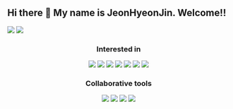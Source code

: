 <!--
**HyeonJinJeon/HyeonJinJeon** is a ✨ _special_ ✨ repository because its `README.md` (this file) appears on your GitHub profile.

Here are some ideas to get you started:

- 🔭 I’m currently working on ...
- 🌱 I’m currently learning ...
- 👯 I’m looking to collaborate on ...
- 🤔 I’m looking for help with ...
- 💬 Ask me about ...
- 📫 How to reach me: ...
- 😄 Pronouns: ...
- ⚡ Fun fact: ...
-->
## Hi there 👋  My name is JeonHyeonJin. Welcome!!

<a href="mailto:guswls12345678973@gmail.com"><img src="https://img.shields.io/badge/Gmail-d14836?style=flat-square&logo=Gmail&logoColor=white&link=kimhyein7110@gmail.com"/></a> 
<a href="https://www.instagram.com/h_jinnny/"><img src="https://img.shields.io/badge/Instagram-E4405F?style=flat-square&logo=Instagram&logoColor=white&link=https://www.instagram.com/hye_inisfree/"/></a>
          

<h3 align="center">Interested in</h3>
<p align="center"><img src="https://img.shields.io/badge/Vue.js-4FC08D?style=flat&logo=Vue.js&logoColor=white"/>
<img src="https://img.shields.io/badge/HTML5-E34F26?style=flat&logo=HTML5&logoColor=white"/> 
<img src="https://img.shields.io/badge/JavaScript-F7DF1E?style=flat&logo=JavaScript&logoColor=white"/> 
<img src="https://img.shields.io/badge/CSS3-1572B6?style=flat&logo=CSS3&logoColor=white"/>          
<img src="https://img.shields.io/badge/Firebase-FFCA28?style=flat&logo=Firebase&logoColor=white"/> 
<img src="https://img.shields.io/badge/Node.js-339933?style=flat&logo=Node.js&logoColor=white"/>
<img src="https://img.shields.io/badge/MySQL-4479A1?style=flat&logo=MySQL&logoColor=white"/>
</p>
      
       
<h3 align="center">Collaborative tools</h3>
<p align="center"><img src="https://img.shields.io/badge/GitHub-181717?style=for-the-badge&logo=GitHub&logoColor=black">
<img src="https://img.shields.io/badge/Figma-F24E1E?style=for-the-badge&logo=Figma&logoColor=black">
<img src="https://img.shields.io/badge/Trello-0052CC?style=for-the-badge&logo=Trello&logoColor=black">
<img src="https://img.shields.io/badge/Slack-4A154B?style=for-the-badge&logo=Slack&logoColor=black">
</p>
